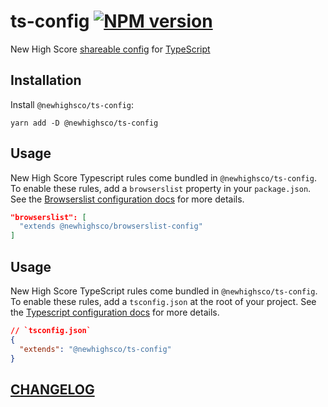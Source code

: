 # ts-config [![NPM version](https://img.shields.io/npm/v/@newhighsco/ts-config.svg)](https://www.npmjs.com/package/@newhighsco/ts-config)

New High Score [shareable config](https://www.typescriptlang.org/docs/handbook/tsconfig-json.html) for [TypeScript](https://www.typescriptlang.org/)

## Installation

Install `@newhighsco/ts-config`:

```
yarn add -D @newhighsco/ts-config
```

## Usage
New High Score Typescript rules come bundled in `@newhighsco/ts-config`. To enable these rules, add a `browserslist` property in your `package.json`. See the [Browserslist configuration docs](https://github.com/browserslist/browserslist#config-file) for more details.

```json
"browserslist": [
  "extends @newhighsco/browserslist-config"
]
```

## Usage
New High Score TypeScript rules come bundled in `@newhighsco/ts-config`. To enable these rules, add a `tsconfig.json` at the root of your project. See the [Typescript configuration docs](https://www.typescriptlang.org/tsconfig/) for more details.

```json
// `tsconfig.json`
{
  "extends": "@newhighsco/ts-config"
}
```

## [CHANGELOG](CHANGELOG.md)
